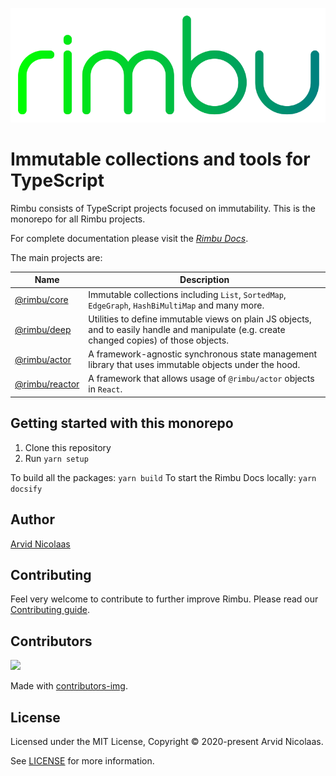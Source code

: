 <p align="center">
    <img src="assets/rimbu_logo.svg" />
</p>

# Immutable collections and tools for TypeScript

Rimbu consists of TypeScript projects focused on immutability. This is the monorepo for all Rimbu projects.

For complete documentation please visit the _[Rimbu Docs](http://rimbu.org)_.

The main projects are:

| Name                               | Description                                                                                                                                 |
| ---------------------------------- | ------------------------------------------------------------------------------------------------------------------------------------------- |
| [@rimbu/core](packages/core)       | Immutable collections including `List`, `SortedMap`, `EdgeGraph`, `HashBiMultiMap` and many more.                                           |
| [@rimbu/deep](packages/deep)       | Utilities to define immutable views on plain JS objects, and to easily handle and manipulate (e.g. create changed copies) of those objects. |
| [@rimbu/actor](packages/actor)     | A framework-agnostic synchronous state management library that uses immutable objects under the hood.                                       |
| [@rimbu/reactor](packages/reactor) | A framework that allows usage of `@rimbu/actor` objects in `React`.                                                                         |

## Getting started with this monorepo

1. Clone this repository
2. Run `yarn setup`

To build all the packages: `yarn build`
To start the Rimbu Docs locally: `yarn docsify`

## Author

[Arvid Nicolaas](https://github.com/vitoke)

## Contributing

Feel very welcome to contribute to further improve Rimbu. Please read our [Contributing guide](/CONTRIBUTING.md).

## Contributors

<img src = "https://contrib.rocks/image?repo=vitoke/iternal"/>

Made with [contributors-img](https://contrib.rocks).

## License

Licensed under the MIT License, Copyright © 2020-present Arvid Nicolaas.

See [LICENSE](./LICENSE) for more information.

